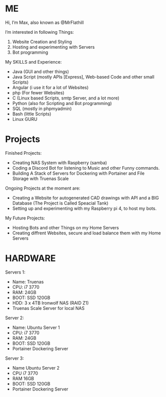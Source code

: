 # ME

Hi, I’m Max, also known as @MrFlathill

I’m interested in following Things:

1. Website Creation and Styling
2. Hosting and experimenting with Servers
3. Bot programming

My SKILLS and Experience:
 * Java (GUI and other things)
 * Java Script (mostly APIs [Express], Web-based Code and other small Scripts)
 * Angular (i use it for a lot of Websites)
 * php (For fewer Websites)
 * C (Linux based Scripts, smtp Server, and a lot more)
 * Python (also for Scripting and Bot programming)
 * SQL (mostly in phpmyadmin)
 * Bash (little Scripts)
 * Linux GURU

# Projects

Finished Projects:
 - Creating NAS System with Raspberry (samba)
 - Coding a Discord Bot for listening to Music and other Funny commands.
 - Building A Stack of Servers for Dockering with Portainer and File Storage with Truenas Scale

Ongoing Projects at the moment are: 
 - Creating a Website for autogenerated CAD drawings with API and a BIG Database
    (The Project is Called Speacial Tank)
 - Setting up and experimenting with my Raspberry pi 4, to host my bots.
 
My Future Projects:
 * Hosting Bots and other Things on my Home Servers
 * Creating diffrent Websites, secure and load balance them with my Home Servers

# HARDWARE

Servers 1:
 - Name: Truenas 
 - CPU: i7 3770
 - RAM: 24GB
 - BOOT: SSD 120GB
 - HDD: 3 x 4TB Ironwolf NAS (RAID Z1)
 - Truenas Scale Server for local NAS
 
Server 2:
 - Name: Ubuntu Server 1
 - CPU: i7 3770
 - RAM: 24GB
 - BOOT: SSD 120GB
 - Portainer Dockering Server

Server 3:
 - Name Ubuntu Server 2
 - CPU i7 3770
 - RAM 16GB
 - BOOT: SSD 120GB
 - Portainer Dockering Server

<!---
MrFlathill/MrFlathill is a ✨ special ✨ repository because its `README.md` (this file) appears on your GitHub profile.
You can click the Preview link to take a look at your changes.
--->

